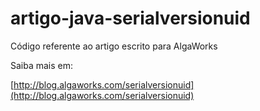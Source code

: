 # artigo-java-serialversionuid

Código referente ao artigo escrito para AlgaWorks

Saiba mais em:

[http://blog.algaworks.com/serialversionuid](http://blog.algaworks.com/serialversionuid)
